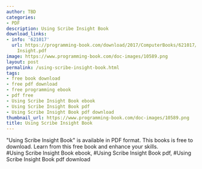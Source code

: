 ```yaml
---
author: TBD
categories:
- PDF
description: Using Scribe Insight Book
download_links:
- info: '621017'
  url: https://programming-book.com/download/2017/ComputerBooks/621017/Using Scribe
    Insight.pdf
image: https://www.programming-book.com/doc-images/10589.png
layout: post
permalink: /using-scribe-insight-book.html
tags:
- free book download
- free pdf download
- free programming ebook
- pdf free
- Using Scribe Insight Book ebook
- Using Scribe Insight Book pdf
- Using Scribe Insight Book pdf download
thumbnail_url: https://www.programming-book.com/doc-images/10589.png
title: Using Scribe Insight Book
---
```


 
<div class="item-desc text-justify">
  "Using Scribe Insight Book" is available in PDF format. This books is free to download. Learn from this free book and enhance your skills.
  <br>
  #Using Scribe Insight Book ebook, #Using Scribe Insight Book pdf, #Using Scribe Insight Book pdf download
</div>